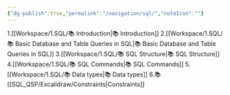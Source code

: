 ```yaml
---
{"dg-publish":true,"permalink":"/navigation/sql/","noteIcon":""}
---
```


1.[[Workspace/1.SQL/📚 Introduction\|📚 Introduction]]
2.[[Workspace/1.SQL/📚 Basic Database and Table Queries in SQL\|📚 Basic Database and Table Queries in SQL]]
3.[[Workspace/1.SQL/📚 SQL Structure\|📚 SQL Structure]]
4.[[Workspace/1.SQL/📚 SQL Commands\|📚 SQL Commands]]
5.[[Workspace/1.SQL/📚 Data types\|📚 Data types]]
6.📚[[SQL_QSP/Excalidraw/Constraints\|Constraints]]
